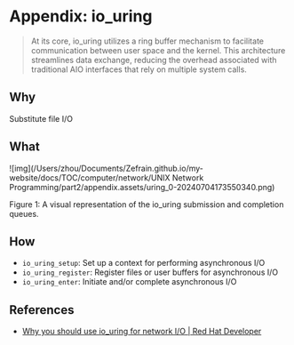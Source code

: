 
# Appendix: io_uring

> At its core, io_uring utilizes a ring buffer mechanism to facilitate communication between user space and the kernel. This architecture streamlines data exchange, reducing the overhead associated with traditional AIO interfaces that rely on multiple system calls.

## Why 

Substitute file I/O

## What 

![img](/Users/zhou/Documents/Zefrain.github.io/my-website/docs/TOC/computer/network/UNIX Network Programming/part2/appendix.assets/uring_0-20240704173550340.png)

Figure 1: A visual representation of the io_uring submission and completion queues.

## How

- `io_uring_setup`: Set up a context for performing asynchronous I/O
- `io_uring_register`: Register files or user buffers for asynchronous I/O
- `io_uring_enter`: Initiate and/or complete asynchronous I/O

## References

- [Why you should use io_uring for network I/O | Red Hat Developer](https://developers.redhat.com/articles/2023/04/12/why-you-should-use-iouring-network-io)

